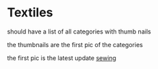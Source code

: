 # Textiles


should have a list of all categories with thumb nails

the thumbnails are the first pic of the categories

the first pic is the latest update
[sewing](Textiles/sewing.md)

